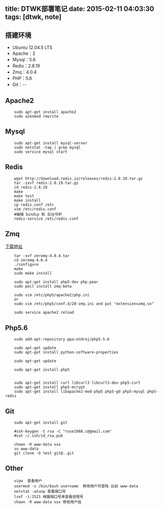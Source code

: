 title: DTWK部署笔记
date: 2015-02-11 04:03:30
tags: [dtwk, note]
---

## 搭建环境

* Ubuntu 12.04.5 LTS
* Apache：2
* Mysql：5.6
* Redis：2.8.19
* Zmq：4.0.4
* PHP：5.6
* Git：--

<!-- more -->

## Apache2

````
    sudo apt-get install apache2
    sudo a2enmod rewrite

````

## Mysql

````
    sudo apt-get install mysql-server
    sudo netstat -tap | grep mysql
    sudo service mysql start

````

## Redis

````
    wget http://download.redis.io/releases/redis-2.8.19.tar.gz
    tar -zxvf redis-2.8.19.tar.gz 
    cd redis-2.8.19
    make
    make test
    make install
    cp redis.conf /etc
    vim /etc/redis.conf 
    #编辑 bindip 和 后台守护
    redis-service /etc/redis.conf
````

## Zmq

[下载地址](http://zeromq.org/area:download)

````
    tar -xvf zeromq-4.0.4.tar
    cd zeromq-4.0.4
    ./configure
    make
    sudo make install
    
    sudo apt-get install php5-dev php-pear
    sudo pecl install zmq-beta
    
    sudo vim /etc/php5/apache2/php.ini  
    or 
    sudo vim /etc/php5/conf.d/20-zmq.ini and put "extension=zmq.so"
    
    sudo service apache2 reload
````


## Php5.6

````
    sudo add-apt-repository ppa:ondrej/php5-5.6
    
    sudo apt-get update
    sudo apt-get install python-software-properties
    
    sudo apt-get update
    
    sudo apt-get install php5
    
    
    sudo apt-get install curl libcurl3 libcurl3-dev php5-curl
    sudo apt-get install php5-mcrypt
    sudo apt-get install libapache2-mod-php5 php5-gd php5-mysql php5-redis
````

## Git

````
    sudo apt-get install git
    
    #ssh-keygen -t rsa -C "rose1988.c@gmail.com"
    #cat ~/.ssh/id_rsa.pub
    
    chown -R www-data xxx
    su www-data
    git clone -b test git@..git
````


## Other

````
    vipw  查看用户  
    usermod -s /bin/bash username  修改用户可登陆 比如 www-data
    netstat -atunp 查看端口号
    lsof -i:1521 根据端口号来查看进程号
    chown -R www-data xxx 修改用户组
````

